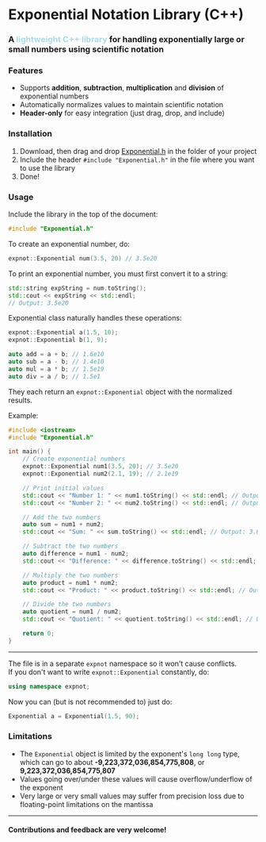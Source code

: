 # Exponential Notation Library (C++)

### A <b style="color: lightblue"> lightweight C++ library </b> for handling exponentially large or small numbers using scientific notation

### Features

- Supports **addition**, **subtraction**, **multiplication** and **division** of exponential numbers
- Automatically normalizes values to maintain scientific notation
- **Header-only** for easy integration (just drag, drop, and include)

### Installation

1. Download, then drag and drop [Exponential.h](https://github.com/VeljkoBogdan/ExponentialNotationLib/blob/master/src/Exponential.h) in the folder of your project
2. Include the header ```#include "Exponential.h"``` in the file where you want to use the library
3. Done!

### Usage

Include the library in the top of the document:
```c++
#include "Exponential.h"
```

To create an exponential number, do:
```c++
expnot::Exponential num(3.5, 20) // 3.5e20
```

To print an exponential number, you must first convert it to a string:
```c++
std::string expString = num.toString();
std::cout << expString << std::endl;
// Output: 3.5e20
```

Exponential class naturally handles these operations:
```c++
expnot::Exponential a(1.5, 10);
expnot::Exponential b(1, 9);

auto add = a + b; // 1.6e10
auto sub = a - b; // 1.4e10
auto mul = a * b; // 1.5e19
auto div = a / b; // 1.5e1
```

They each return an ```expnot::Exponential``` object with the normalized results.

Example:
```c++
#include <iostream>
#include "Exponential.h"

int main() {
    // Create exponential numbers
    expnot::Exponential num1(3.5, 20); // 3.5e20
    expnot::Exponential num2(2.1, 19); // 2.1e19

    // Print initial values
    std::cout << "Number 1: " << num1.toString() << std::endl; // Output: 3.5e20
    std::cout << "Number 2: " << num2.toString() << std::endl; // Output: 2.1e19

    // Add the two numbers
    auto sum = num1 + num2;
    std::cout << "Sum: " << sum.toString() << std::endl; // Output: 3.6e20

    // Subtract the two numbers
    auto difference = num1 - num2;
    std::cout << "Difference: " << difference.toString() << std::endl; // Output: 3.4e20

    // Multiply the two numbers
    auto product = num1 * num2;
    std::cout << "Product: " << product.toString() << std::endl; // Output: 7.35e39

    // Divide the two numbers
    auto quotient = num1 / num2;
    std::cout << "Quotient: " << quotient.toString() << std::endl; // Output: 1.66667e1

    return 0;
}

```

<hr>

The file is in a separate ```expnot``` namespace so it won't cause conflicts.<br>
If you don't want to write ```expnot::Exponential``` constantly, do:
```c++
using namespace expnot;
```

Now you can (but is not recommended to) just do:
```c++
Exponential a = Exponential(1.5, 90);
```

### Limitations

- The ```Exponential``` object is limited by the exponent's ```long long``` type, which can go to about **-9,223,372,036,854,775,808**, or **9,223,372,036,854,775,807**
- Values going over/under these values will cause overflow/underflow of the exponent
- Very large or very small values may suffer from precision loss due to floating-point limitations on the mantissa

<hr>

#### Contributions and feedback are very welcome!